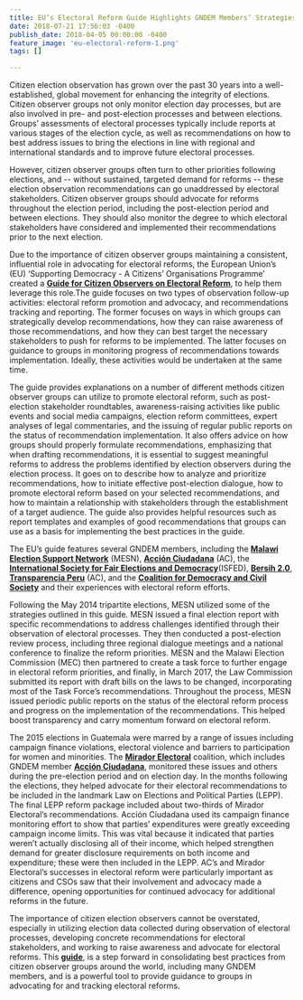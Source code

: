 ```yaml
---
title: EU’s Electoral Reform Guide Highlights GNDEM Members’ Strategies
date: 2018-07-21 17:56:03 -0400
publish_date: 2018-04-05 00:00:00 -0400
feature_image: 'eu-electoral-reform-1.png'
tags: []

---
```

Citizen election observation has grown over the past 30 years into a well-established, global movement for enhancing the integrity of elections. Citizen observer groups not only monitor election day processes, but are also involved in pre- and post-election processes and between elections. Groups’ assessments of electoral processes typically include reports at various stages of the election cycle, as well as recommendations on how to best address issues to bring the elections in line with regional and international standards and to improve future electoral processes.

However, citizen observer groups often turn to other priorities following elections, and -- without sustained, targeted demand for reforms -- these election observation recommendations can go unaddressed by electoral stakeholders. Citizen observer groups should advocate for reforms throughout the election period, including the post-election period and between elections. They should also monitor the degree to which electoral stakeholders have considered and implemented their recommendations prior to the next election.

Due to the importance of citizen observer groups maintaining a consistent, influential role in advocating for electoral reforms, the European Union’s (EU) ‘Supporting Democracy - A Citizens’ Organisations Programme’ created a [**Guide for Citizen Observers on Electoral Reform**](http://media4democracy.eu/wp-content/uploads/2018/03/Guide-for-Citizen-Observers-on-Electoral-reform.pdf), to help them leverage this role.The guide focuses on two types of observation follow-up activities: electoral reform promotion and advocacy, and recommendations tracking and reporting. The former focuses on ways in which groups can strategically develop recommendations, how they can raise awareness of those recommendations, and how they can best target the necessary stakeholders to push for reforms to be implemented. The latter focuses on guidance to groups in monitoring progress of recommendations towards implementation. Ideally, these activities would be undertaken at the same time.

The guide provides explanations on a number of different methods citizen observer groups can utilize to promote electoral reform, such as post-election stakeholder roundtables, awareness-raising activities like public events and social media campaigns, election reform committees, expert analyses of legal commentaries, and the issuing of regular public reports on the status of recommendation implementation. It also offers advice on how groups should properly formulate recommendations, emphasizing that when drafting recommendations, it is essential to suggest meaningful reforms to address the problems identified by election observers during the election process. It goes on to describe how to analyze and prioritize recommendations, how to initiate effective post-election dialogue, how to promote electoral reform based on your selected recommendations, and how to maintain a relationship with stakeholders through the establishment of a target audience. The guide also provides helpful resources such as report templates and examples of good recommendations that groups can use as a basis for implementing the best practices in the guide.

The EU’s guide features several GNDEM members, including the [**Malawi Election Support Network**](https://www.facebook.com/Malawi.Electoral.Support.Network/) (MESN), [**Acción Ciudadana**](http://accionciudadana.org.gt/) (AC), the [**International Society for Fair Elections and Democracy**](http://isfed.ge/)(ISFED), [**Bersih 2.0**](http://www.bersih.org/), [**Transparencia Peru**](http://www.transparencia.org.pe/) (AC), and the [**Coalition for Democracy and Civil Society**](http://coalition.kg/en/) and their experiences with electoral reform efforts.

Following the May 2014 tripartite elections, MESN utilized some of the strategies outlined in this guide. MESN issued a final election report with specific recommendations to address challenges identified through their observation of electoral processes. They then conducted a post-election review process, including three regional dialogue meetings and a national conference to finalize the reform priorities. MESN and the Malawi Election Commission (MEC) then partnered to create a task force to further engage in electoral reform priorities, and finally, in March 2017, the Law Commission submitted its report with draft bills on the laws to be changed, incorporating most of the Task Force’s recommendations. Throughout the process, MESN issued periodic public reports on the status of the electoral reform process and progress on the implementation of the recommendations. This helped boost transparency and carry momentum forward on electoral reform.

The 2015 elections in Guatemala were marred by a range of issues including campaign finance violations, electoral violence and barriers to participation for women and minorities. The [**Mirador Electoral**](https://www.facebook.com/Mirador-Electoral-1436014673391313/) coalition, which includes GNDEM member [**Acción Ciudadana**](http://accionciudadana.org.gt/), monitored these issues and others during the pre-election period and on election day. In the months following the elections, they helped advocate for their electoral recommendations to be included in the landmark Law on Elections and Political Parties (LEPP). The final LEPP reform package included about two-thirds of Mirador Electoral’s recommendations. Acción Ciudadana used its campaign finance monitoring effort to show that parties’ expenditures were greatly exceeding campaign income limits. This was vital because it indicated that parties weren’t actually disclosing all of their income, which helped strengthen demand for greater disclosure requirements on both income and expenditure; these were then included in the LEPP. AC’s and Mirador Electoral’s successes in electoral reform were particularly important as citizens and CSOs saw that their involvement and advocacy made a difference, opening opportunities for continued advocacy for additional reforms in the future.

The importance of citizen election observers cannot be overstated, especially in utilizing election data collected during observation of electoral processes, developing concrete recommendations for electoral stakeholders, and working to raise awareness and advocate for electoral reforms. This [**guide**](http://media4democracy.eu/wp-content/uploads/2018/03/Guide-for-Citizen-Observers-on-Electoral-reform.pdf), is a step forward in consolidating best practices from citizen observer groups around the world, including many GNDEM members, and is a powerful tool to provide guidance to groups in advocating for and tracking electoral reforms.